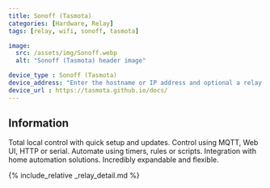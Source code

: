 ```yaml
---
title: Sonoff (Tasmota)
categories: [Hardware, Relay]
tags: [relay, wifi, sonoff, tasmota]

image:
  src: /assets/img/Sonoff.webp
  alt: "Sonoff (Tasmota) header image"

device_type : Sonoff (Tasmota)
device_address: "Enter the hostname or IP address and optional a relay number seperated by a dash.<br />Ex: `http://[PASSWORD]@[HOST]#[POWER_SWITCH_NR]`"
device_url : https://tasmota.github.io/docs/
---
```


## Information
Total local control with quick setup and updates. Control using MQTT, Web UI, HTTP or serial. Automate using timers, rules or scripts. Integration with home automation solutions. Incredibly expandable and flexible.

{% include_relative _relay_detail.md %}
